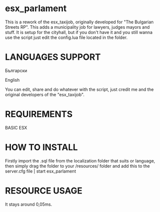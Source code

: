 # esx_parlament

This is a rework of the esx_taxijob, originally developed for "The Bulgarian Streets RP". This adds a municipality job for lawyers, judges mayors and stuff. It is setup for the cityhall, but if you don't have it and you still wanna use the script just edit the config.lua file located in the folder.

# LANGUAGES SUPPORT
Български

English

You can edit, share and do whatever with the script, just credit me and the original developers of the "esx_taxijob".

# REQUIREMENTS
BASIC ESX

# HOW TO INSTALL
Firstly import the .sql file from the localization folder that suits or language,
then simply drag the folder to your /resources/ folder and add this to the server.cfg file | start esx_parlament

# RESOURCE USAGE
It stays around 0,05ms.
